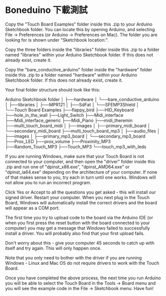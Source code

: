 # Boneduino 下載測試
Copy the "Touch Board Examples" folder inside this .zip to your Arduino
Sketchbook folder. You can locate this by opening Arduino, and selecting File ->
Preferences (or Arduino -> Preferences on Mac). The folder you are looking for
is shown under "Sketchbook location:".

Copy the three folders inside the "libraries" folder inside this .zip to a
folder named "libraries" within your Arduino Sketchbook folder. If this does not
already exist, create it.

Copy the "bare_conductive_arduino" folder inside the "hardware" folder inside
this .zip to a folder named "hardware" within your Arduino Sketchbook folder. If
this does not already exist, create it.

Your final folder structure should look like this:

  Arduino Sketchbook folder
  │
  ├──hardware
  │  └──bare_conductive_arduino
  │
  ├──libraries
  │  ├──MPR121
  │  ├──SdFat
  │  └──SFEMP3Shield
  │
  └──Touch Board Examples
     ├──flappy_bird
     ├──HID_Keyboard
     ├──hole_in_the_wall
     ├──Light_Switch
     ├──Midi_interface
     ├──Midi_interface_generic
     ├──Midi_Piano
     ├──midi_theremin
     ├──multi_touch_board_midi
     │  ├──images
     │  ├──primary_midi_board
     │  └──secondary_midi_board
     ├──multi_touch_board_mp3
     │  ├──audio_files
     │  ├──images
     │  ├──primary_mp3_board
     │  └──secondary_mp3_board
     ├──Prox_LED
     ├──prox_volume
     ├──Proximity_MP3
     ├──Random_Touch_MP3
     ├──Touch_MP3
     └──touch_mp3_with_leds

If you are running Windows, make sure that your Touch Board is not connected to
your computer, and then open the "driver" folder inside this .zip and run one of
"dpinst_x86.exe", "dpinst_AMD64.exe" or "dpinst_ia64.exe" depending on the
architecture of your computer. If none of that makes sense to you, try each in
turn until one works. Windows will not allow you to run an incorrect program.

Click Yes or Accept to all the questions you get asked - this will install our
signed driver. Restart your computer. When you next plug in the Touch Board,
Windows will automatically install the correct drivers and the board will appear
as a COM port.

The first time you try to upload code to the board via the Arduino IDE (or when
you first press the reset button with the board connected to your computer) you
may get a message that Windows failed to successfully install a driver. You will
probably also find that your first upload fails.

Don't worry about this - give your computer 45 seconds to catch up with itself
and try again. This will only happen once.

Note that you only need to bother with the driver if you are running Windows -
Linux and Mac OS do not require drivers to work with the Touch Board.

Once you have completed the above process, the next time you run Arduino you
will be able to select the Touch Board in the Tools -> Board menu and you will
see the example code in the File -> Sketchbook menu. Have fun!

